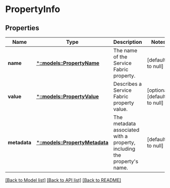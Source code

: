 # PropertyInfo

## Properties
Name | Type | Description | Notes
------------ | ------------- | ------------- | -------------
**name** | [***::models::PropertyName**](PropertyName.md) | The name of the Service Fabric property. | [default to null]
**value** | [***::models::PropertyValue**](PropertyValue.md) | Describes a Service Fabric property value. | [optional] [default to null]
**metadata** | [***::models::PropertyMetadata**](PropertyMetadata.md) | The metadata associated with a property, including the property&#39;s name. | [default to null]

[[Back to Model list]](../README.md#documentation-for-models) [[Back to API list]](../README.md#documentation-for-api-endpoints) [[Back to README]](../README.md)


